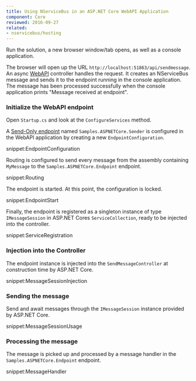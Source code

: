 ```yaml
---
title: Using NServiceBus in an ASP.NET Core WebAPI Application
component: Core
reviewed: 2016-09-27
related:
- nservicebus/hosting
---
```


Run the solution, a new browser window/tab opens, as well as a console application.

The browser will open up the URL `http://localhost:51863/api/sendmessage`. An async [WebAPI](https://www.asp.net/web-api) controller handles the request. It creates an NServiceBus message and sends it to the endpoint running in the console application. The message has been processed successfully when the console application prints "Message received at endpoint". 

### Initialize the WebAPI endpoint

Open `Startup.cs` and look at the `ConfigureServices` method.

A [Send-Only endpoint](/nservicebus/hosting/#self-hosting-send-only-hosting) named `Samples.ASPNETCore.Sender` is configured in the WebAPI application by creating a new `EndpointConfiguration`.

snippet:EndpointConfiguration

Routing is configured to send every message from the assembly containing `MyMessage` to the `Samples.ASPNETCore.Endpoint` endpoint.

snippet:Routing

The endpoint is started. At this point, the configuration is locked.

snippet:EndpointStart

Finally, the endpoint is registered as a singleton instance of type `IMessageSession` in ASP.NET Cores `ServiceCollection`, ready to be injected into the controller.

snippet:ServiceRegistration


### Injection into the Controller

The endpoint instance is injected into the `SendMessageController` at construction time by ASP.NET Core.

snippet:MessageSessionInjection


### Sending the message 

Send and await messages through the `IMessageSession` instance provided by ASP.NET Core.

snippet:MessageSessionUsage


### Processing the message 

The message is picked up and processed by a message handler in the `Samples.ASPNETCore.Endpoint` endpoint.

snippet:MessageHandler
